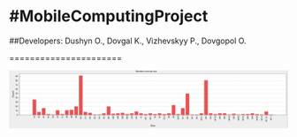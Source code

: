 #MobileComputingProject
======================

##Developers: Dushyn O., Dovgal K., Vizhevskyy P., Dovgopol O.

======================

![My_image](https://github.com/ODushyn/MobileComputingProject/blob/master/profiler/1-byte%20array%20(byte%5B%5D%2C%20boolean%5B%5D).jpg)

